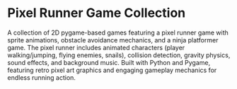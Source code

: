 # Pixel Runner Game Collection

A collection of 2D pygame-based games featuring a pixel runner game with sprite animations, obstacle avoidance mechanics, and a ninja platformer game. The pixel runner includes animated characters (player walking/jumping, flying enemies, snails), collision detection, gravity physics, sound effects, and background music. Built with Python and Pygame, featuring retro pixel art graphics and engaging gameplay mechanics for endless running action.
